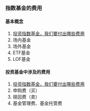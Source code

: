 ### 指数基金的费用

#### 基本概念
1. [投资指数基金，我们要付出哪些费用](https://xueqiu.com/7318086163/160468908)
1. 场内基金
1. 场外基金
1. ETF基金
1. LOF基金

#### 投资基金中涉及的费用
1. [投资指数基金，我们要付出哪些费用](https://xueqiu.com/7318086163/160468908)
1. 申购费（买）
1. 赎回费（卖）
1. 基金管理费、基金托管费
     
     
